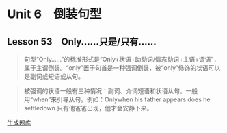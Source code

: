 ﻿ # Unit 6　倒装句型
 ## Lesson 53　Only……只是/只有……
 
> 句型“Only……”的标准形式是“Only+状语+助动词/情态动词+主语+谓语”，属于主谓倒装。“only”置于句首是一种强调倒装，被“only”修饰的状语可以是副词或短语或从句。

> 被强调的状语一般有三种情况：副词、介词短语和状语从句。一般用“when”来引导从句。例如：Onlywhen his father appears does he settledown.只有他爸爸出现，他才会安静下来。


 [生成题库](./question/f053.json)